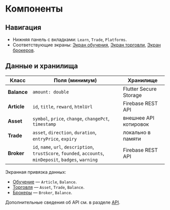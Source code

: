 # Компоненты

## Навигация
- Нижняя панель с вкладками: `Learn`, `Trade`, `Platforms`.
- Соответствующие экраны: [Экран обучения](screen_1_learning.md), [Экран торговли](screen_2_trading.md), [Экран брокеров](screen_3_brokers.md).

## Данные и хранилища
| Класс | Поля (минимум) | Хранилище |
|-------|----------------|-----------|
| **Balance** | `amount: double` | Flutter Secure Storage |
| **Article** | `id`, `title`, `reward`, `htmlUrl` | Firebase REST API |
| **Asset** | `symbol`, `price`, `change`, `changePct`, `timestamp` | внешнее API котировок |
| **Trade** | `asset`, `direction`, `duration`, `entryPrice`, `expiry` | локально в памяти |
| **Broker** | `id`, `name`, `url`, `description`, `trustScore`, `founded`, `accounts`, `minDeposit`, `badges`, `warning` | Firebase REST API |

Экранная привязка данных:
- [Обучение](screen_1_learning.md) — `Article`, `Balance`.
- [Торговля](screen_2_trading.md) — `Asset`, `Trade`, `Balance`.
- [Брокеры](screen_3_brokers.md) — `Broker`, `Balance`.

Дополнительные сведения об API см. в разделе [API](api.md).
